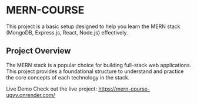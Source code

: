 # MERN-COURSE

This project is a basic setup designed to help you learn the MERN stack (MongoDB, Express.js, React, Node.js) effectively.

## Project Overview

The MERN stack is a popular choice for building full-stack web applications. This project provides a foundational structure to understand and practice the core concepts of each technology in the stack.



Live Demo
Check out the live project: https://mern-course-ugyv.onrender.com/
